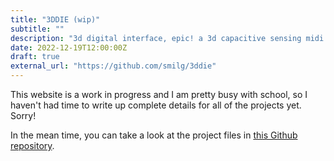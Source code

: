 ```yaml
---
title: "3DDIE (wip)"
subtitle: ""
description: "3d digital interface, epic! a 3d capacitive sensing midi controller"
date: 2022-12-19T12:00:00Z
draft: true
external_url: "https://github.com/smilg/3ddie"
---
```


This website is a work in progress and I am pretty busy with school, so I haven't had time to write up complete details for all of the projects yet. Sorry!

In the mean time, you can take a look at the project files in [this Github repository](https://github.com/smilg/3ddie).
